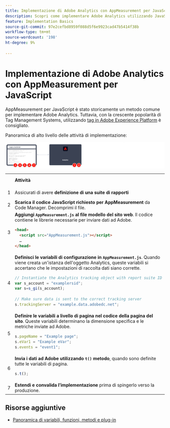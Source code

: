 ```yaml
---
title: Implementazione di Adobe Analytics con AppMeasurement per JavaScript
description: Scopri come implementare Adobe Analytics utilizzando JavaScript senza un sistema di gestione dei tag.
feature: Implementation Basics
source-git-commit: 97e2cefbd8959f088d5f6e9923cad47b5414f38b
workflow-type: tm+mt
source-wordcount: '198'
ht-degree: 9%

---
```


# Implementazione di Adobe Analytics con AppMeasurement per JavaScript

AppMeasurement per JavaScript è stato storicamente un metodo comune per implementare Adobe Analytics. Tuttavia, con la crescente popolarità di Tag Management Systems, utilizzando [tag in Adobe Experience Platform](../launch/overview.md) è consigliato.

Panoramica di alto livello delle attività di implementazione:

![Panoramica sull’implementazione di Adobe Analytics con AppMeasurement](../assets/appmeasurement-annotated.png)

<table>
<tr>
<td></td><td> <b>Attività</b></td><td><b>Ulteriori informazioni</b></td>
</tr>

<tr>
<td>1</td><td>Assicurati di avere <b>definizione di una suite di rapporti</b></td><td><a href="../../admin/admin/c-manage-report-suites/report-suites-admin.md">Report Suite Manager</a></td>
</tr>

<tr>
<td>2</td><td><b>Scarica il codice JavaScript richiesto per AppMeasurement</b> da Code Manager. Decomprimi il file.</td><td><a href="../../admin/admin/code-manager-admin.md">Gestione codici</a></td>
</tr>

<tr>
<td>3</td><td><b>Aggiungi <code>AppMeasurement.js</code> al file modello del sito web</b>. Il codice contiene le librerie necessarie per inviare dati ad Adobe.

```html
<head>
  <script src="AppMeasurement.js"></script>
  …
</head>
```

</td><td></td>
</tr>

<tr>
<td>4</td><td><b>Definisci le variabili di configurazione in <code>AppMeasurement.js</code></b>. Quando viene creata un'istanza dell'oggetto Analytics, queste variabili si accertano che le impostazioni di raccolta dati siano corrette.

```JavaScript
// Instantiate the Analytics tracking object with report suite ID
var s_account = "examplersid";
var s=s_gi(s_account);
 
// Make sure data is sent to the correct tracking server
s.trackingServer = "example.data.adobedc.net";
```

</td><td><a href="../vars/config-vars/configuration-variables.md">Variabili di configurazione</a></td>
</tr>

<tr>
<td>5</td><td><b>Definire le variabili a livello di pagina nel codice della pagina del sito</b>. Queste variabili determinano la dimensione specifica e le metriche inviate ad Adobe.

```js
s.pageName = "Example page";
s.eVar1 = "Example eVar";
s.events = "event1";
```

</td><td><a href="../vars/page-vars/page-variables.md">Variabili di pagina</a></td>
</tr>

<tr>
<td>6</td><td><b>Invia i dati ad Adobe utilizzando <code>t()</code> metodo</b>, quando sono definite tutte le variabili di pagina.

```js
s.t();
```

</td><td><a href="../vars/functions/t-method.md">t(), metodo</a></td>
</tr>

<tr>
<td>7</td><td><b>Estendi e convalida l’implementazione</b> prima di spingerlo verso la produzione.</b></td><td></td>
</tr>

</table>

## Risorse aggiuntive

- [Panoramica di variabili, funzioni, metodi e plug-in](../vars/overview.md)

